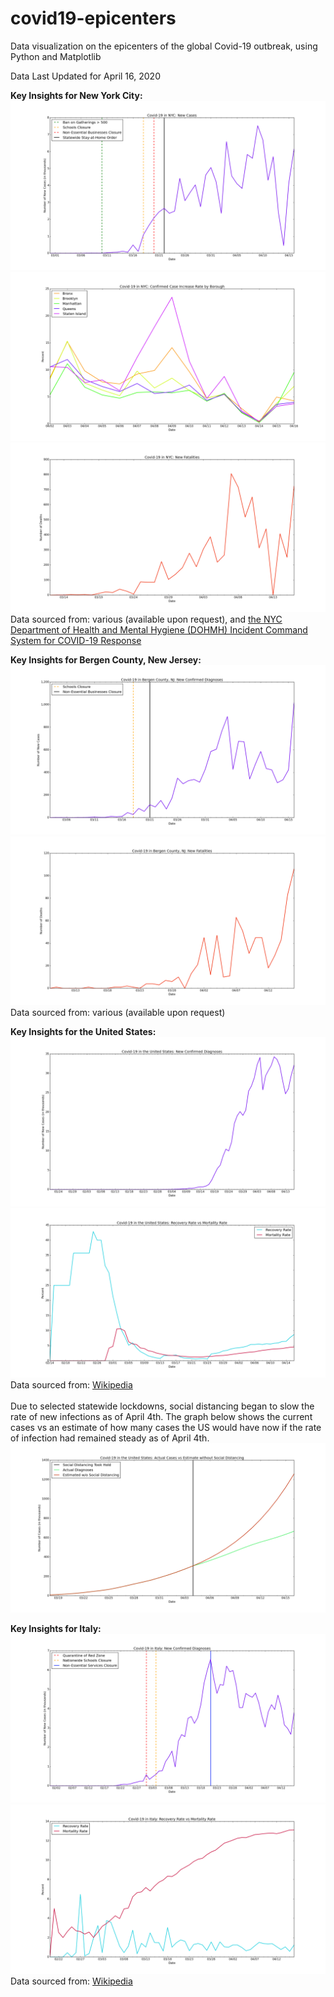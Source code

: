 # covid19-epicenters
Data visualization on the epicenters of the global Covid-19 outbreak, using Python and Matplotlib

Data Last Updated for April 16, 2020

**Key Insights for New York City:**
![NYC New Cases Each Day](./nyc/n-nc.png)
![NYC New Case Increase Rate by Borough](./nyc/n-bb.png)
![NYC New Deaths Each Day](./nyc/n-nd.png)
Data sourced from: various (available upon request), and [the NYC Department of Health and Mental Hygiene (DOHMH) Incident Command System for COVID-19 Response](https://github.com/nychealth/coronavirus-data)

**Key Insights for Bergen County, New Jersey:**
![Bergen County New Cases Each Day](./bergen-county/b-nc.png)
![Bergen County New Deaths Each Day](./bergen-county/b-nd.png)
Data sourced from: various (available upon request)

**Key Insights for the United States:**
![USA New Cases](./usa/us-nc.png)
![USA Recovery Rate vs Mortality Rate](./usa/us-r.png)
Data sourced from: [Wikipedia](https://en.wikipedia.org/wiki/2020_coronavirus_pandemic_in_Italy)  
<br />
Due to selected statewide lockdowns, social distancing began to slow the rate of new infections as of April 4th. The graph below shows the current cases vs an estimate of how many cases the US would have now if the rate of infection had remained steady as of April 4th.
![USA Projected Cases](./projections/usp-tc.png)

**Key Insights for Italy:**
![Italy New Cases](./italy/it-nc.png)
![Italy Recovery Rate vs Mortality Rate](./italy/it-r.png)
Data sourced from: [Wikipedia](https://en.wikipedia.org/wiki/2020_coronavirus_pandemic_in_Italy)
